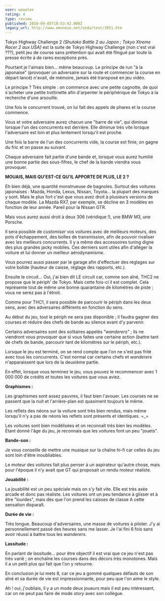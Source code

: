 ```yaml
---
user: waaalex
rating: 4
type: review
published: 2010-09-05T18:53:42.000Z
legacy_url: http://www.emunova.net/veda/test/3951.htm
---
```

Tokyo Highway Challenge 2 _(Shutoko Battle 2 au Japon ; Tokyo Xtreme Racer 2 aux USA)_ est la suite de Tokyo Highway Challenge (non c'est vrai ???), petit jeu de course sans prétention qui avait été flingué par toute la presse écrite à de rares exceptions près.  

Pourtant je l'aimais bien... même beaucoup. Le principe de run "à la japonaise" (provoquer un adversaire sur la route et commencer la course en départ lancé) n'avait, de mémoire, jamais été transposé en jeu vidéo.  

  

Le principe ? Très simple : on commence avec une petite cagnotte, de quoi s'acheter une petite trottinette afin d'arpenter le périphérique de Tokyo à la recherche d'une arsouille.  

Une fois le concurrent trouvé, on lui fait des appels de phares et la course commence.  

Vous et votre adversaire aurez chacun une "barre de vie", qui diminue lorsque l'un des concurrents est derrière. Elle diminue très vite lorsque l'adversaire est loin et plus lentement lorsqu'il est proche.  

Une fois la barre de l'un des concurrents vide, la course est finie, on gagne du fric et on passe au suivant.  

Chaque adversaire fait partie d'une bande et, lorsque vous aurez humilié une bonne partie des sous-fifres, le chef de la bande viendra vous provoquer.  

  

**MOUAIS, MAIS QU'EST-CE QU'IL APPORTE DE PLUS, LE 2 ?**  

  

Eh bien déjà, une quantité monstrueuse de bagnoles. Surtout des voitures japonaises : Mazda, Honda, Lexus, Nissan, Toyota... la plupart des marques y sont. Mais le plus fort c'est que vous avez droit à plusieurs versions de chaque modèle. La Mazda RX7, par exemple, se décline en 3 modèles en fonction de leur année. Pareil pour la Nissan GTR.  

Mais vous aurez aussi droit à deux 306 (véridique !), une BMW M3, une Porsche.  

  

Il sera possible de _customiser_ vos voitures avec de meilleurs moteurs, des pots d'échappement, des boîtes de transmission, afin de pouvoir rivaliser avec les meilleurs concurrents. Il y a même des accessoires tuning digne des plus grandes jacky mobiles. Ces derniers sont utiles afin d'alléger la voiture et lui donner un meilleur aérodynamisme.  

Vous pourrez aussi passer par le garage afin d'effectuer des réglages sur votre bolide (hauteur de caisse, réglage des rapports, etc.).  

  

Ensuite le circuit... Oui, j'ai bien dit LE circuit car, comme son aîné, THC2 ne propose que le périph' de Tokyo. Mais cette fois-ci il est complet. Cela représente tout de même une bonne quarantaine de kilomètres de piste ; vous ne serez pas à l'étroit.  

Comme pour THC1, il sera possible de parcourir le périph dans les deux sens, avec des adversaires différents en fonction du sens.  

Au début du jeu, tout le périph ne sera pas disponible ; il faudra gagner des courses et réduire des chefs de bande au silence avant d'y parvenir.  

  

Certains adversaires sont des solitaires appelés _"wanderers"_ ; ils ne viendront vous provoquer que si vous faites une certaine action (battre tant de chefs de bande, parcourir tant de kilomètres sur le périph, etc.).  

  

Lorsque le jeu est terminé, on se rend compte que l'on ne s'est pas frité avec tous les concurrents. C'est normal car certains chefs et _wanderers_ n'apparaissent que lors de la deuxième partie.  

En effet, lorsque vous terminez le jeu, vous pouvez le recommencer avec 1 000 000 de crédits et toutes les voitures que vous aviez.  

  

**Graphismes :**  

  

Les graphismes sont assez pauvres, il faut bien l'avouer. Les courses ne se passent que la nuit et l'arrière-plan est quasiment toujours le même.  

Les reflets des néons sur la voiture sont très bien rendus, mais même lorsqu'il n'y a pas de néons les reflets sont présents et identiques. =\_=  

  

Les voitures sont bien modélisées et on reconnaît très bien les modèles. Étant donné l'âge du jeu, je reconnais que les voitures font un peu "jouets".  

  

**Bande-son :**  

  

Je vous conseille de mettre une musique sur la chaîne hi-fi car celles du jeu sont loin d'être inoubliables.  

Le moteur des voitures fait plus penser à un aspirateur qu'autre chose, mais pour l'époque il n'y avait que GT qui proposait un rendu moteur réaliste.  

  

**Jouabilité :**  

  

La jouabilité est un peu spéciale mais on s'y fait vite. Elle est très axée arcade et donc pas réaliste. Les voitures ont un peu tendance à glisser et à être "lourdes", mais dès que l'on prend les caisses de classe A cette sensation disparaît.  

  

**Durée de vie :**  

  

Très longue. Beaucoup d'adversaires, une masse de voitures à piloter. J'y ai personnellement passé des heures sans me lasser. Je l'ai fini 6 fois sans avoir réussi à battre tous les _wanderers_.  

  

**Lassitude :**  

  

En parlant de lassitude... pour être objectif il est vrai que ce jeu n'est pas très varié ; on enchaîne les courses dans des décors très monotones. Mais il a un petit plus qui fait que l'on y retourne.  

  

  

En conclusion je lui mets 8, car ce jeu a gommé quelques défauts de son aîné et sa durée de vie est impressionnante, pour peu que l'on aime le style.  

  

Ah ! oui, j'oubliais, il y a un mode deux joueurs mais il est peu intéressant, car on ne peut pas faire de mode _story_ avec son collègue.